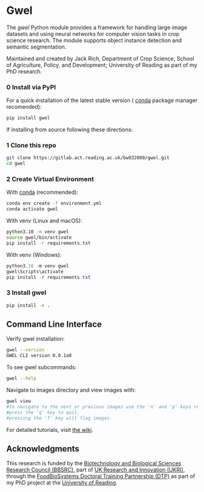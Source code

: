 # Gwel
The *gwel* Python module provides a framework for handling large image datasets and using neural networks for computer vision tasks in crop science research. The module supports object instance detection and semantic segmentation.

Maintained and created by Jack Rich, Department of Crop Science, School of Agriculture, Policy, and Development; University of Reading as part of my PhD research. 

### 0 Install via PyPI

For a quick installation of the latest stable version ( [conda](https://docs.anaconda.com/miniconda/install/) package manager recomended):

```bash
pip install gwel
```

If installing from source following these directions:

### 1 Clone this repo

```bash
git clone https://gitlab.act.reading.ac.uk/bw832080/gwel.git
cd gwel
```

### 2 Create Virtual Environment

With [conda](https://docs.anaconda.com/miniconda/install/) (recommended):

```bash
conda env create -f environment.yml
conda activate gwel
```

With venv (Linux and macOS):

```bash
python3.10 -m venv gwel 
source gwel/bin/activate
pip install -r requirements.txt
```

With venv (Windows):

```powershell
python3.10 -m venv gwel 
gwel\Scripts\activate 
pip install -r requirements.txt
```

### 3 Install gwel

```bash
pip install -e .
```

## Command Line Interface

Verify gwel installation:

```bash
gwel --version
GWEL CLI version 0.0.1a0
```
To see gwel subcommands: 
```bash
gwel --help
```

Navigate to images directory and view images with:
```bash
gwel view
#to navigate to the next or previous images use the 'n' and 'p' keys respectively.
#press the 'q' key to quit. 
#pressing the 'f' key will flag images.
```

For detailed tutorials, visit [the wiki]().

## Acknowledgments
This research is funded by the [Biotechnology and Biological Sciences Research Council (BBSRC)](https://www.ukri.org/councils/bbsrc/), part of [UK Research and Innovation (UKRI)](https://www.ukri.org/), through the [FoodBioSystems Doctoral Training Partnership (DTP)](https://research.reading.ac.uk/foodbiosystems/) as part of my PhD project at the [University of Reading](https://www.reading.ac.uk/).











